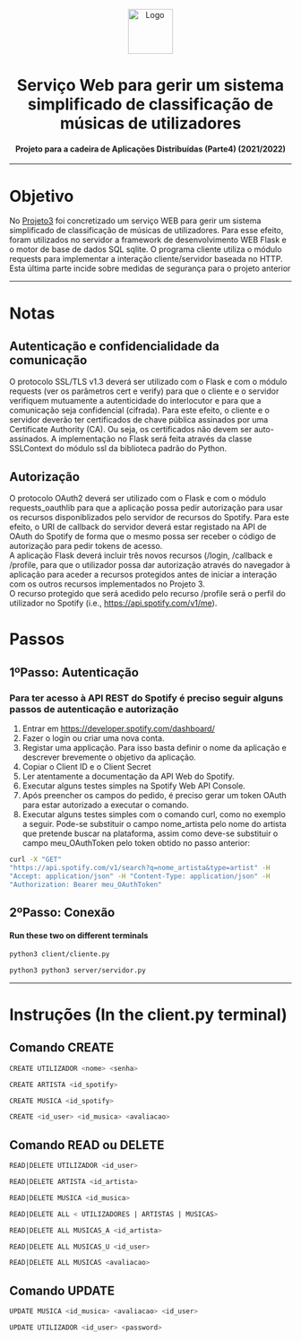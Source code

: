 <p align="center">
    <img src="https://www.freepnglogos.com/uploads/server-png/server-icon-download-icons-17.png" alt="Logo" width="80" height="80">
</p>

# <h1 align="center">Serviço Web para gerir um sistema simplificado de classificação de músicas de utilizadores</h1>
<h4 align="center">Projeto para a cadeira de Aplicações Distribuídas (Parte4) (2021/2022)</h4>

<hr>

# Objetivo
No <a href="https://github.com/Marcos-Sousa-Developer/Aplicacoes_Distribuidas_v3">Projeto3</a> foi concretizado um serviço WEB para gerir um sistema simplificado de classificação de músicas de utilizadores. Para esse efeito, foram utilizados no servidor a framework de desenvolvimento WEB Flask e o motor de base de dados SQL sqlite. O programa cliente utiliza o módulo requests para implementar a interação cliente/servidor baseada no HTTP. <br>
Esta última parte incide sobre medidas de segurança para o projeto anterior

<hr> 

# Notas 

## Autenticação e confidencialidade da comunicação 

O protocolo SSL/TLS v1.3 deverá ser utilizado com o Flask e com o módulo requests (ver os parâmetros cert e verify) para que o cliente e o servidor verifiquem mutuamente a autenticidade do interlocutor e para que a comunicação seja confidencial (cifrada). Para este
efeito, o cliente e o servidor deverão ter certificados de chave pública assinados por uma Certificate Authority (CA). Ou seja, os certificados não devem ser auto-assinados.
A implementação no Flask será feita através da classe SSLContext do módulo ssl da biblioteca padrão do Python. 

## Autorização 

O protocolo OAuth2 deverá ser utilizado com o Flask e com o módulo requests_oauthlib para que a aplicação possa pedir autorização para usar os recursos
disponiblizados pelo servidor de recursos do Spotify. Para este efeito, o URI de callback do servidor deverá estar registado na API de OAuth do Spotify de forma que o mesmo possa ser receber o código de autorização para pedir tokens de acesso. <br>
A aplicação Flask deverá incluir três novos recursos (/login, /callback e /profile, para que o utilizador possa dar autorização através do navegador à aplicação para aceder a recursos protegidos antes de iniciar a interação com os outros recursos implementados no Projeto 3. <br>
O recurso protegido que será acedido pelo recurso /profile será o perfil do utilizador no Spotify (i.e., https://api.spotify.com/v1/me). 

# Passos

## 1ºPasso: Autenticação 

### Para ter acesso à API REST do Spotify é preciso seguir alguns passos de autenticação e autorização

1. Entrar em https://developer.spotify.com/dashboard/
2. Fazer o login ou criar uma nova conta.
3. Registar uma applicação. Para isso basta definir o nome da aplicação e descrever
brevemente o objetivo da aplicação.
4. Copiar o Client ID e o Client Secret
5. Ler atentamente a documentação da API Web do Spotify.
6. Executar alguns testes simples na Spotify Web API Console.
7. Após preencher os campos do pedido, é preciso gerar um token OAuth para estar
autorizado a executar o comando.
8. Executar alguns testes simples com o comando curl, como no exemplo a seguir.
Pode-se substituir o campo nome_artista pelo nome do artista que pretende buscar na
plataforma, assim como deve-se substituir o campo meu_OAuthToken pelo token
obtido no passo anterior: 

```bash
curl -X "GET"
"https://api.spotify.com/v1/search?q=nome_artista&type=artist" -H
"Accept: application/json" -H "Content-Type: application/json" -H
"Authorization: Bearer meu_OAuthToken" 
```

## 2ºPasso: Conexão

#### **Run these two on different terminals** 

```bash
python3 client/cliente.py 
```
```bash
python3 python3 server/servidor.py
```
<hr> 

# Instruções (In the client.py terminal)

## Comando CREATE

```bash
CREATE UTILIZADOR <nome> <senha> 
```
```bash
CREATE ARTISTA <id_spotify> 
```
```bash
CREATE MUSICA <id_spotify> 
```
```bash
CREATE <id_user> <id_musica> <avaliacao>
```

## Comando READ ou DELETE

```bash
READ|DELETE UTILIZADOR <id_user>
```
```bash
READ|DELETE ARTISTA <id_artista>
```
```bash
READ|DELETE MUSICA <id_musica>
```
```bash
READ|DELETE ALL < UTILIZADORES | ARTISTAS | MUSICAS>
```
```bash
READ|DELETE ALL MUSICAS_A <id_artista>
```
```bash
READ|DELETE ALL MUSICAS_U <id_user>
```
```bash
READ|DELETE ALL MUSICAS <avaliacao>
```

## Comando UPDATE

```bash
UPDATE MUSICA <id_musica> <avaliacao> <id_user>
```
```bash
UPDATE UTILIZADOR <id_user> <password>
```

